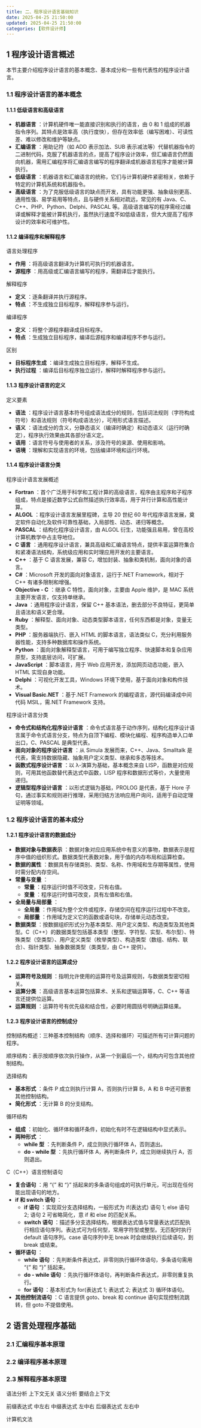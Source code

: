 ```yaml
---
title: 二、程序设计语言基础知识
date: 2025-04-25 21:50:00
updated: 2025-04-25 21:50:00
categories: [软件设计师]
---
```


## 1 程序设计语言概述

本节主要介绍程序设计语言的基本概念、基本成分和一些有代表性的程序设计语言。

### 1.1 程序设计语言的基本概念

#### 1.1.1 低级语言和高级语言

* **机器语言** ：计算机硬件唯一能直接识别和执行的语言，由 0 和 1 组成的机器指令序列。其特点是效率高（执行度快），但存在效率低（编写困难）、可读性差、难以修改和维护等缺点。
* **汇编语言** ：用助记符（如 ADD 表示加法、SUB 表示减法等）代替机器指令的二进制代码，克服了机器语言的点，提高了程序设计效率，但汇编语言仍然面向机器，需用汇编程序将汇编语言编写的程序翻译成机器语言程序才能被计算执行。
* **低级语言** ：机器语言和汇编语言的统称，它们与计算机硬件紧密相关，依赖于特定的计算机系统和机器指令。
* **高级语言** ：为了克服低级语言的缺点而开发，具有功能更强、抽象级别更高、通用性强、易学易用等特点，且与硬件关系相对疏远，常见的有 Java、C、C++、PHP、Python、Delphi、PASCAL 等。高级语言编写的程序需经过编译或解释才能被计算机执行，虽然执行速度不如低级语言，但大大提高了程序设计的效率和可维护性。

<!-- more -->

#### 1.1.2 编译程序和解释程序

语言处理程序

* **作用** ：将高级语言翻译为计算机可执行的机器语言。
* **源程序** ：用高级或汇编语言编写的程序，需翻译后才能执行。

解释程序

* **定义** ：逐条翻译并执行源程序。
* **特点** ：不生成独立目标程序，解释程序参与运行。

编译程序

* **定义** ：将整个源程序翻译成目标程序。
* **特点** ：生成独立目标程序，编译后源程序和编译程序不参与运行。

区别

* **目标程序生成** ：编译生成独立目标程序，解释不生成。
* **执行过程** ：编译后目标程序独立运行，解释时解释程序参与运行。

#### 1.1.3 程序设计语言的定义

定义要素

* **语法** ：程序设计语言基本符号组成语法成分的规则，包括词法规则（字符构成符号）和语法规则（符号构成语法分），可用形式语言描述。
* **语义** ：语法成分的含义，分静态语义（编译时确定）和动态语义（运行时确定），程序执行效果由其各部分语义定。
* **语用** ：语言符号与使用者的关系，涉及符号的来源、使用和影响。
* **语境** ：理解和实现语言的环境，包括编译环境和运行环境。

#### 1.1.4 程序设计语言分类

程序设计语言发展概述

* **Fortran** ：首个广泛用于科学和工程计算的高级语言，程序由主程序和子程序组成，特点是接近数学公式自然描述执行效率高，用于并行计算和高性能计算。
* **ALGOL** ：程序设计语言发展里程碑，主导 20 世纪 60 年代程序语言发展，奠定软件自动化及软件可靠性基础，入局部性、动态、递归等概念。
* **PASCAL** ：结构化程序设计语言，由 ALGOL 衍生，功能强且易用，曾在高校计算机教学中占主导地位。
* **C 语言** ：通用程序设计语言，兼具高级和汇编语言特点，提供丰富运算符集合和紧凑语法结构，系统级应用和实时理应用开发的主要语言。
* **C++** ：基于 C 语言发展，兼容 C，增加封装、抽象和类机制，面向对象的语言。
* **C#** ：Microsoft 开发的面向对象语言，运行于.NET Framework，相对于 C++ 有诸多限制和增强。
* **Objective - C** ：继承 C 特性，面向对象，主要由 Apple 维护，是 MAC 系统主要开发语言，仅支持单继承。
* **Java** ：通用程序设计语言，保留 C++ 基本语法，删去部分不良特征，更简单且语法和语义更合理。
* **Ruby** ：解释型、面向对象、动态类型脚本语言，任何东西都是对象，变量无类型。
* **PHP** ：服务器端执行、嵌入 HTML 的脚本语言，语法类似 C，充分利用服务器性能，支持多种数据库和操作系统。
* **Python** ：面向对象解释型语言，可用于编写独立程序、快速脚本和复杂应用原型，支持底层访问，可扩展。
* **JavaScript** ：脚本语言，用于 Web 应用开发，添加网页动态功能，嵌入 HTML 实现自身功能。
* **Delphi** ：可视化开发工具，Windows 环境下使用，基于面向对象和构件技术。
* **Visual Basic.NET** ：基于.NET Framework 的编程语言，源代码编译成中间代码 MSIL，需.NET Framework 支持。

程序设计语言分类

* **命令式和结构化程序设计语言** ：命令式语言基于动作序列，结构化程序设计语言属于命令式语言分支，特点为自顶下编程、模块化编程、程序构造单入口单出口，C、PASCAL 是典型代表。
* **面向对象的程序设计语言** ：从 Simula 发展而来，C++、Java、Smalltalk 是代表，需支持数据隐藏、抽象用户定义类型、继承和多态等技术。
* **函数式程序设计语言** ：以 λ-演算为基础，基本概念来自 LISP，函数是对应规则，可用其他函数替代表达式中函数，LISP 程序和数据形式等价，大量使用递归。
* **逻辑型程序设计语言** ：以形式逻辑为基础，PROLOG 是代表，基于 Hore 子句，通过事实和规则进行推理，采用归结方法响应用户询问，适用于自动定理证明等领域。

### 1.2 程序设计语言的基本成分

#### 1.2.1 程序设计语言的数据成分

* **数据对象与数据表示** ：数据对象对应应用系统中有意义的事物，数据表示是程序中值的组织形式。数据类型代表数对象，用于值的内存布局和运算检查。
* **数据的属性** ：数据具有存储类别、类型、名称、作用域和生存期等属性，使用时需分配内存空间。
* **常量与变量** ：
  * **常量** ：程序运行时值不可改变，只有右值。
  * **变量** ：程序运行时值可改变，具有左值和右值。
* **全局量与局部量** ：
  * **全局量** ：作用域为整个文件或程序，存储空间在程序运行过程中不改变。
  * **局部量** ：作用域为定义它的函数或语句块，存储单元动态改变。
* **数据类型** ：按数据组织形式分为基本类型、用户定义类型、构造类型及其他类型。C（C++）的数据类型包括基本类型（整型、字符型、实型、布尔型）、特殊类型（空类型）、用户定义类型（枚举类型）、构造类型（数组、结构、联合）、指针类型、抽象数据类型（类类型，由 C++ 提供）。

#### 1.2.2 程序设计语言的运算成分

* **运算符号及规则** ：指明允许使用的运算符号及运算规则，与数据类型密切相关。
* **运算分类** ：高级语言基本运算包括算术、关系和逻辑运算等，C、C++ 等语言还提供位运算。
* **运算规则** ：运算符号有优先级和结合性，必要时用圆括号明确运算结果。

#### 1.2.3 程序设计语言的控制成分

控制结构概述：三种基本控制结构（顺序、选择和循环）可描述所有可计算问题的程序。

顺序结构：表示按顺序依次执行操作，从第一个到最后一个，结构内可包含其他控制结构。

选择结构

* **基本形式** ：条件 P 成立则执行计算 A，否则执行计算 B，A 和 B 中还可嵌套其他控制结构。
* **简化形式** ：无计算 B 的分支结构。

循环结构

* **组成** ：初始化、循环体和循环条件，初始化有时不在逻辑结构中显式表示。
* **两种形式** ：
  * **while 型** ：先判断条件 P，成立则执行循环体 A，否则退出。
  * **do - while 型** ：先执行循环体 A，再判断条件 P，成立则继续执行 A，否则退出。

C（C++）语言控制语句

* **复合语句** ：用 “{” 和 “}” 括起来的多条语句组成的可执行单元，可出现在任何能出现语句的地方。
* **if 和 switch 语句** ：
  * **if 语句** ：实现双分支选择结构，一般形式为 if(表达式) 语句 1; else 语句 2; 语句 2 可省略简化，意 if 和 else 的匹配关系。
  * **switch 语句** ：描述多分支选择结构，根据表达式值与常量表达式匹配执行相应语句序列。表达式可为任何型，常用字符型或整型。无匹配时执行 default 语句序列。case 语句序列中无 break 时会继续执行后续语句，到 break 或结束。
* **循环语句** ：
  * **while 语句** ：先判断条件表达式，非零则执行循环体语句，多条语句需用 “{” 和 “}” 括起来。
  * **do - while 语句** ：先执行循环体语句，再判断条件表达式，非零则重复执行。
  * **for 语句** ：基本形式为 for(表达式 1; 表达式 2; 表达式 3) 循环体语句。
* **其他控制流语句** ：C 语言提供 goto、break 和 continue 语句实现控制流跳转，但 goto 不提倡使用。

## 2 语言处理程序基础

### 2.1 汇编程序基本原理

### 2.2 编译程序基本原理

### 2.3 解释程序基本原理

语法分析 上下文无关
语义分析 要结合上下文

前缀表达式 中左右
中缀表达式 左中右
后缀表达式 左右中

计算机文法
